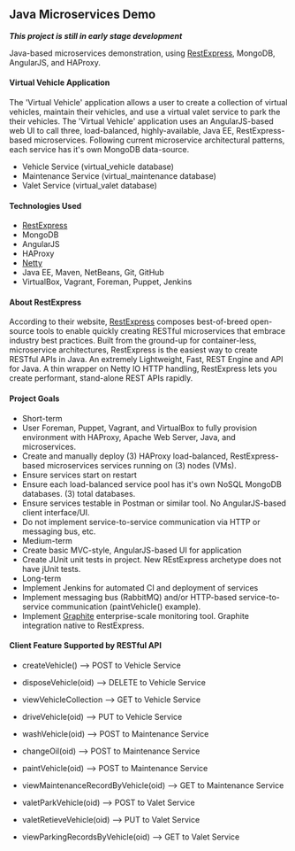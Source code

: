 ## Java Microservices Demo
**_This project is still in early stage development_**

Java-based microservices demonstration, using [RestExpress](https://github.com/RestExpress), MongoDB, AngularJS, and HAProxy.

#### Virtual Vehicle Application
The 'Virtual Vehicle' application allows a user to create a collection of virtual vehicles, maintain their vehicles, and use a virtual valet service to park the their vehicles. The 'Virtual Vehicle' application uses an AngularJS-based web UI to call three, load-balanced, highly-available, Java EE, RestExpress-based microservices. Following current microservice architectural patterns, each service has it's own MongoDB data-source.
* Vehicle Service (virtual_vehicle database)
* Maintenance Service (virtual_maintenance database)
* Valet Service (virtual_valet database)

#### Technologies Used
* [RestExpress](http://search.maven.org/#artifactdetails%7Ccom.strategicgains.archetype%7Crestexpress-mongodb%7C1.15%7Cmaven-archetype)
* MongoDB
* AngularJS
* HAProxy
* [Netty](http://netty.io/)
* Java EE, Maven, NetBeans, Git, GitHub
* VirtualBox, Vagrant, Foreman, Puppet, Jenkins

#### About RestExpress
According to their website, [RestExpress](https://github.com/RestExpress) composes best-of-breed open-source tools to enable quickly creating RESTful microservices that embrace industry best practices. Built from the ground-up for container-less, microservice architectures, RestExpress is the easiest way to create RESTful APIs in Java. An extremely Lightweight, Fast, REST Engine and API for Java. A thin wrapper on Netty IO HTTP handling, RestExpress lets you create performant, stand-alone REST APIs rapidly.

#### Project Goals
* Short-term
 * User Foreman, Puppet, Vagrant, and VirtualBox to fully provision environment with HAProxy, Apache Web Server, Java, and microservices.
 * Create and manually deploy (3) HAProxy load-balanced, RestExpress-based microservices services running on (3) nodes (VMs).
 * Ensure services start on restart
 * Ensure each load-balanced service pool has it's own NoSQL MongoDB databases. (3) total databases.
 * Ensure services testable in Postman or similar tool. No AngularJS-based client interface/UI.
 * Do not implement service-to-service communication via HTTP or messaging bus, etc.
* Medium-term
 * Create basic MVC-style, AngularJS-based UI for application
 * Create JUnit unit tests in project. New REstExpress archetype does not have jUnit tests.
* Long-term
 * Implement Jenkins for automated CI and deployment of services
 * Implement messaging bus (RabbitMQ) and/or HTTP-based service-to-service communication (paintVehicle() example).
 * Implement [Graphite](http://graphite.readthedocs.org/en/latest/overview.html) enterprise-scale monitoring tool. Graphite integration native to RestExpress.

 #### Client Feature Supported by RESTful API
 * createVehicle() --> POST to Vehicle Service
 * disposeVehicle(oid) --> DELETE to Vehicle Service
 * viewVehicleCollection --> GET to Vehicle Service
 * driveVehicle(oid) --> PUT to Vehicle Service
  
 * washVehicle(oid) --> POST to Maintenance Service
 * changeOil(oid) --> POST to Maintenance Service
 * paintVehicle(oid) --> POST to Maintenance Service
 * viewMaintenanceRecordByVehicle(oid) --> GET to Maintenance Service
  
 * valetParkVehicle(oid) --> POST to Valet Service
 * valetRetieveVehicle(oid) --> PUT to Valet Service
 * viewParkingRecordsByVehicle(oid) --> GET to Valet Service